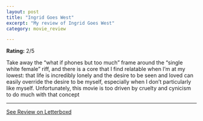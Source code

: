```yaml
---
layout: post
title: "Ingrid Goes West"
excerpt: "My review of Ingrid Goes West"
category: movie_review

---
```


**Rating:** 2/5

Take away the “what if phones but too much” frame around the “single white female” riff, and there is a core that I find relatable when I’m at my lowest: that life is incredibly lonely and the desire to be seen and loved can easily override the desire to be myself, especially when I don’t particularly like myself. Unfortunately, this movie is too driven by cruelty and cynicism to do much with that concept

<hr>

[See Review on Letterboxd](https://boxd.it/3at3z1)
